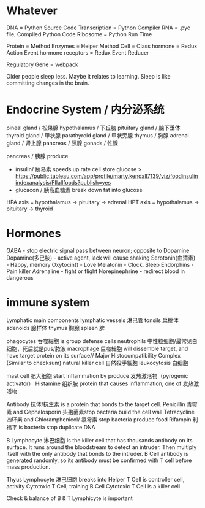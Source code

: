 # Whatever
DNA = Python Source Code
Transcription = Python Compiler
RNA = .pyc file, Compiled Python Code
Ribosome = Python Run Time

Protein = Method
Enzymes = Helper Method
Cell = Class
hormone = Redux Action Event
hormone receptors = Redux Event Reducer

Regulatory Gene  = webpack


Older people sleep less. Maybe it relates to learning. Sleep is like committing changes in the brain. 


# Endocrine System / 内分泌系统

pineal gland / 松果腺
hypothalamus / 下丘脑
pituitary gland / 脑下垂体
thyroid gland / 甲状腺
parathyroid gland / 甲状旁腺
thymus / 胸腺
adrenal gland / 肾上腺
pancreas / 胰腺
gonads / 性腺

pancreas / 胰腺 produce 
   * insulin/ 胰岛素 speeds up rate cell store glucose
    > https://public.tableau.com/app/profile/marty.kendall7139/viz/foodinsulinindexanalysis/FIIallfoods?publish=yes
   * glucacon / 胰高血糖素 break down fat into glucose

HPA axis = hypothalamus -> pituitary  -> adrenal 
HPT axis = hypothalamus -> pituitary  -> thyroid 

# Hormones

GABA - stop electric signal pass between neuron; opposite to Dopamine
Dopamine(多巴胺) - active agent, lack will cause shaking
Serotonin(血清素) - Happy, memory
Oxytocin() - Love
Melatonin - Clock, Sleep
Endorphins - Pain killer
Adrenaline - fight or flight
Norepinephrine - redirect blood in dangerous

# immune system

Lymphatic main components
lymphatic vessels 淋巴管
tonsils 扁桃体
adenoids 腺样体
thymus 胸腺
spleen 脾


phagocytes 吞噬細胞 is group defense cells
    neutrophils 中性粒细胞/最常见白细胞，死后就是pus/脓液
    macrophage 巨噬細胞 will dissemble target, and have target protein on its surface// Major Histocompatibility Complex (Similar to checksum)
    natural killer cell 自然殺手細胞
    leukocytosis 白细胞

mast cell 肥大细胞 start inflammation by produce 发热激活物（pyrogenic activator）
Histamine 组织胺 protein that causes inflammation, one of 发热激活物


Antibody 抗体/抗生素 is a protein that bonds to the target cell.
    Penicillin 青霉素 and Cephalosporin 头孢菌素stop bacteria build the cell wall
    Tetracycline 四环素 and Chloramphenicol/ 氯霉素 stop bacteria produce food
    Rifampin 利福平 is bacteria stop duplicate DNA

B Lymphocyte 淋巴细胞 is the killer cell that has thousands antibody on its surface. It runs around the bloodstream to detect an intruder. Then multiply itself with the only antibody that bonds to the intruder.
B Cell antibody is generated randomly, so its antibody must be confirmed with T cell before mass production.

Thyus Lymphocyte 淋巴细胞 breaks into
     Helper T Cell is controller cell, activity Cytotoxic T Cell, training B Cell
     Cytotoxic T Cell is a killer cell

Check & balance of B & T Lymphicyte is important